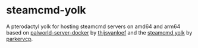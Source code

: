 # steamcmd-yolk
A pterodactyl yolk for hosting steamcmd servers on amd64 and arm64 based on [palworld-server-docker](https://github.com/thijsvanloef/palworld-server-docker/) by [thijsvanloef](https://github.com/thijsvanloef) and the [steamcmd yolk](https://github.com/parkervcp/yolks/blob/master/steamcmd/) by [parkervcp](https://github.com/parkervcp).
